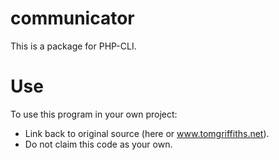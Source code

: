 # communicator
This is a package for PHP-CLI.

# Use
To use this program in your own project:
* Link back to original source (here or www.tomgriffiths.net).
* Do not claim this code as your own.
